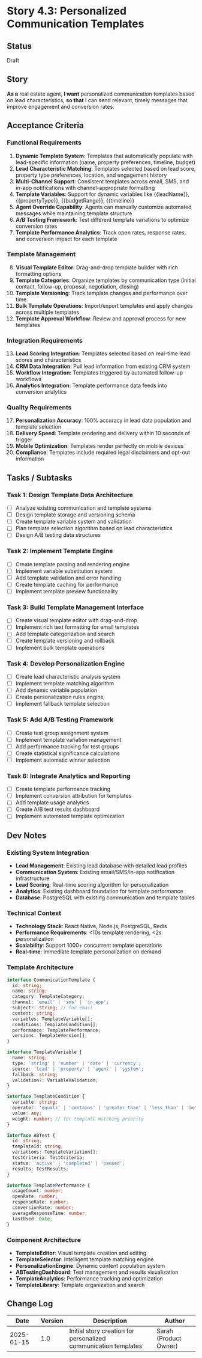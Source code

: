 # Story 4.3: Personalized Communication Templates

## Status
Draft

## Story
**As a** real estate agent,
**I want** personalized communication templates based on lead characteristics,
**so that** I can send relevant, timely messages that improve engagement and conversion rates.

## Acceptance Criteria

### Functional Requirements
1. **Dynamic Template System**: Templates that automatically populate with lead-specific information (name, property preferences, timeline, budget)
2. **Lead Characteristic Matching**: Templates selected based on lead score, property type preferences, location, and engagement history
3. **Multi-Channel Support**: Consistent templates across email, SMS, and in-app notifications with channel-appropriate formatting
4. **Template Variables**: Support for dynamic variables like {{leadName}}, {{propertyType}}, {{budgetRange}}, {{timeline}}
5. **Agent Override Capability**: Agents can manually customize automated messages while maintaining template structure
6. **A/B Testing Framework**: Test different template variations to optimize conversion rates
7. **Template Performance Analytics**: Track open rates, response rates, and conversion impact for each template

### Template Management
8. **Visual Template Editor**: Drag-and-drop template builder with rich formatting options
9. **Template Categories**: Organize templates by communication type (initial contact, follow-up, proposal, negotiation, closing)
10. **Template Versioning**: Track template changes and performance over time
11. **Bulk Template Operations**: Import/export templates and apply changes across multiple templates
12. **Template Approval Workflow**: Review and approval process for new templates

### Integration Requirements
13. **Lead Scoring Integration**: Templates selected based on real-time lead scores and characteristics
14. **CRM Data Integration**: Pull lead information from existing CRM system
15. **Workflow Integration**: Templates triggered by automated follow-up workflows
16. **Analytics Integration**: Template performance data feeds into conversion analytics

### Quality Requirements
17. **Personalization Accuracy**: 100% accuracy in lead data population and template selection
18. **Delivery Speed**: Template rendering and delivery within 10 seconds of trigger
19. **Mobile Optimization**: Templates render perfectly on mobile devices
20. **Compliance**: Templates include required legal disclaimers and opt-out information

## Tasks / Subtasks

### Task 1: Design Template Data Architecture
- [ ] Analyze existing communication and template systems
- [ ] Design template storage and versioning schema
- [ ] Create template variable system and validation
- [ ] Plan template selection algorithm based on lead characteristics
- [ ] Design A/B testing data structures

### Task 2: Implement Template Engine
- [ ] Create template parsing and rendering engine
- [ ] Implement variable substitution system
- [ ] Add template validation and error handling
- [ ] Create template caching for performance
- [ ] Implement template preview functionality

### Task 3: Build Template Management Interface
- [ ] Create visual template editor with drag-and-drop
- [ ] Implement rich text formatting for email templates
- [ ] Add template categorization and search
- [ ] Create template versioning and rollback
- [ ] Implement bulk template operations

### Task 4: Develop Personalization Engine
- [ ] Create lead characteristic analysis system
- [ ] Implement template matching algorithm
- [ ] Add dynamic variable population
- [ ] Create personalization rules engine
- [ ] Implement fallback template selection

### Task 5: Add A/B Testing Framework
- [ ] Create test group assignment system
- [ ] Implement template variation management
- [ ] Add performance tracking for test groups
- [ ] Create statistical significance calculations
- [ ] Implement automatic winner selection

### Task 6: Integrate Analytics and Reporting
- [ ] Create template performance tracking
- [ ] Implement conversion attribution for templates
- [ ] Add template usage analytics
- [ ] Create A/B test results dashboard
- [ ] Implement automated template optimization

## Dev Notes

### Existing System Integration
- **Lead Management**: Existing lead database with detailed lead profiles
- **Communication System**: Existing email/SMS/in-app notification infrastructure
- **Lead Scoring**: Real-time scoring algorithm for personalization
- **Analytics**: Existing dashboard foundation for template performance
- **Database**: PostgreSQL with existing communication and template tables

### Technical Context
- **Technology Stack**: React Native, Node.js, PostgreSQL, Redis
- **Performance Requirements**: <10s template rendering, <2s personalization
- **Scalability**: Support 1000+ concurrent template operations
- **Real-time**: Immediate template personalization on demand

### Template Architecture
```typescript
interface CommunicationTemplate {
  id: string;
  name: string;
  category: TemplateCategory;
  channel: 'email' | 'sms' | 'in_app';
  subject?: string; // for email
  content: string;
  variables: TemplateVariable[];
  conditions: TemplateCondition[];
  performance: TemplatePerformance;
  versions: TemplateVersion[];
}

interface TemplateVariable {
  name: string;
  type: 'string' | 'number' | 'date' | 'currency';
  source: 'lead' | 'property' | 'agent' | 'system';
  fallback: string;
  validation?: VariableValidation;
}

interface TemplateCondition {
  variable: string;
  operator: 'equals' | 'contains' | 'greater_than' | 'less_than' | 'between';
  value: any;
  weight: number; // for template matching priority
}

interface ABTest {
  id: string;
  templateId: string;
  variations: TemplateVariation[];
  testCriteria: TestCriteria;
  status: 'active' | 'completed' | 'paused';
  results: TestResults;
}

interface TemplatePerformance {
  usageCount: number;
  openRate: number;
  responseRate: number;
  conversionRate: number;
  averageResponseTime: number;
  lastUsed: Date;
}
```

### Component Architecture
- **TemplateEditor**: Visual template creation and editing
- **TemplateSelector**: Intelligent template matching engine
- **PersonalizationEngine**: Dynamic content population system
- **ABTestingDashboard**: Test management and results visualization
- **TemplateAnalytics**: Performance tracking and optimization
- **TemplateLibrary**: Template organization and search

## Change Log
| Date | Version | Description | Author |
|------|---------|-------------|--------|
| 2025-01-15 | 1.0 | Initial story creation for personalized communication templates | Sarah (Product Owner) |